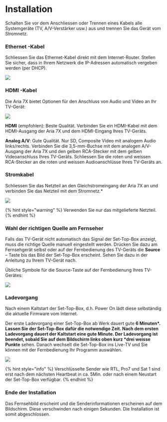 # Installation

Schalten Sie vor dem Anschliessen oder Trennen eines Kabels alle Systemgeräte \(TV, A/V-Verstärker usw.\) aus und trennen Sie das Gerät vom Stromnetz.

### **Ethernet -Kabel**

Schliessen Sie das Ethernet-Kabel direkt mit dem Internet-Router. Stellen Sie sicher, dass in Ihrem Netzwerk die IP-Adressen automatisch vergeben werden \(per DHCP\).

![](https://manula.r.sizr.io/large/user/16317/img/aria-7x-user-guide-en-4-stromkabel.png)

### **HDMI -Kabel**

Die Aria 7X bietet Optionen für den Anschluss von Audio und Video an Ihr TV-Gerät:

![](https://manula.r.sizr.io/large/user/16317/img/aria-7x-user-guide-en-4_v1.png)

**HDMI** \(empfohlen\): Beste Qualität. Verbinden Sie ein HDMI-Kabel mit dem HDMI-Ausgang der Aria 7X und dem HDMI-Eingang Ihres TV-Geräts.

**Analog A/V**: Gute Qualität. Nur SD, Composite Video mit analogem Audio links/rechts. Verbinden Sie die 3,5-mm-Buchse mit dem analogen A/V-Ausgang der Aria 7X und den gelben RCA-Stecker mit dem gelben Videoanschluss Ihres TV-Geräts. Schliessen Sie die roten und weissen RCA-Stecker an die roten und weissen Audioanschlüsse Ihres TV-Geräts an.

### **Stromkabel**

Schliessen Sie das Netzteil an den Gleichstromeingang der Aria 7X an und verbinden Sie das Netzteil mit dem Stromnetz.\*

![](https://manula.r.sizr.io/large/user/16317/img/aria-7x-user-guide-en-11_v1.png)

{% hint style="warning" %}
Verwenden Sie nur das mitgelieferte Netzteil.
{% endhint %}

### **Wahl der richtigen Quelle am Fernseher**

Falls das TV-Gerät nicht automatisch das Signal der Set-Top-Box anzeigt, muss die richtige Quelle manuell eingestellt werden. Drücken Sie dazu am Fernsehgerät selbst oder auf der Fernbedienung des TV-Geräts die **Source** – Taste bis das Bild der Set-Top-Box erscheint. Sehen Sie dazu in der Anleitung zu Ihrem TV-Gerät nach.

Übliche Symbole für die Source-Taste auf der Fernbedienung Ihres TV-Gerätes:

![](https://manula.r.sizr.io/large/user/16317/img/aria-7x-user-guide-en-12-source.png)

### **Ladevorgang**

Nach einem Kaltstart der Set-Top-Box, d.h. Power On lädt diese selbständig die aktuelle Firmware vom Internet.

Der erste Ladevorgang einer Set-Top-Box ab Werk dauert gute **6 Minuten\*. Lassen Sie der Set-Top-Box dafür die notwendige Zeit. Nach dem ersten Ladevorgang dauert der Kaltstart eine gute Minute. Der Ladevorgang ist beendet, sobald Sie auf dem Bildschirm links oben kurz \*drei weisse Punkte** sehen. Danach wechselt die Set-Top-Box ins Live-TV und Sie können mit der Fernbedienung Ihr Programm auswählen.

![](https://manula.r.sizr.io/large/user/16317/img/aria-7x-user-guide-en-13-drei-punkte_v1.png)

{% hint style="info" %}
Verschlüsselte Sender wie RTL, Pro7 und Sat 1 sind erst nach dem nächsten Heartbeat in ca. 5Min. oder nach einem Neustart der Set-Top-Box verfügbar.
{% endhint %}

### **Ende der Installation**

Das Fernsehbild erscheint und die Senderinformationen erscheinen auf dem Bildschirm. Diese verschwinden nach einigen Sekunden. Die Installation ist somit abgeschlossen.

